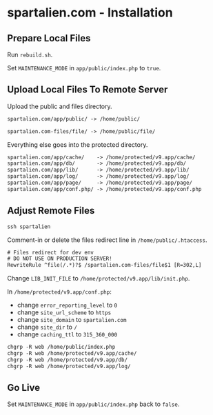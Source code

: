 # spartalien.com - Installation

<!-- ## Upload Maintenance Page

`app/public/_maintenance.php -> /home/public/index.php` -->

## Prepare Local Files

Run `rebuild.sh`.

Set `MAINTENANCE_MODE` in `app/public/index.php` to `true`.

## Upload Local Files To Remote Server

Upload the public and files directory.

```txt
spartalien.com/app/public/ -> /home/public/
```

```txt
spartalien.com-files/file/ -> /home/public/file/
```

Everything else goes into the protected directory.

```txt
spartalien.com/app/cache/    -> /home/protected/v9.app/cache/
spartalien.com/app/db/       -> /home/protected/v9.app/db/
spartalien.com/app/lib/      -> /home/protected/v9.app/lib/
spartalien.com/app/log/      -> /home/protected/v9.app/log/
spartalien.com/app/page/     -> /home/protected/v9.app/page/
spartalien.com/app/conf.php/ -> /home/protected/v9.app/conf.php
```

## Adjust Remote Files

```txt
ssh spartalien
```

Comment-in or delete the files redirect line in `/home/public/.htaccess`.

```txt
# Files redirect for dev env
# DO NOT USE ON PRODUCTION SERVER!
RewriteRule ^file(/.*)?$ /spartalien.com-files/file$1 [R=302,L]
```

Change `LIB_INIT_FILE` to `/home/protected/v9.app/lib/init.php`.

In `/home/protected/v9.app/conf.php`:

- change `error_reporting_level` to `0`
- change `site_url_scheme` to `https`
- change `site_domain` to `spartalien.com`
- change `site_dir` to `/`
- change `caching_ttl` to `315_360_000`

```txt
chgrp -R web /home/public/index.php
chgrp -R web /home/protected/v9.app/cache/
chgrp -R web /home/protected/v9.app/db/
chgrp -R web /home/protected/v9.app/log/
```

## Go Live

Set `MAINTENANCE_MODE` in `app/public/index.php` back to `false`.

